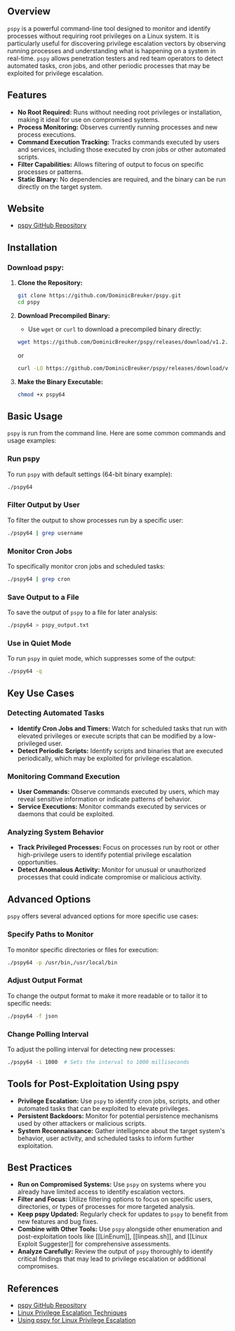 ## Overview
`pspy` is a powerful command-line tool designed to monitor and identify processes without requiring root privileges on a Linux system. It is particularly useful for discovering privilege escalation vectors by observing running processes and understanding what is happening on a system in real-time. `pspy` allows penetration testers and red team operators to detect automated tasks, cron jobs, and other periodic processes that may be exploited for privilege escalation.

## Features
- **No Root Required:** Runs without needing root privileges or installation, making it ideal for use on compromised systems.
- **Process Monitoring:** Observes currently running processes and new process executions.
- **Command Execution Tracking:** Tracks commands executed by users and services, including those executed by cron jobs or other automated scripts.
- **Filter Capabilities:** Allows filtering of output to focus on specific processes or patterns.
- **Static Binary:** No dependencies are required, and the binary can be run directly on the target system.

## Website
- [pspy GitHub Repository](https://github.com/DominicBreuker/pspy)

## Installation

### Download pspy:
1. **Clone the Repository:**
   ```sh
   git clone https://github.com/DominicBreuker/pspy.git
   cd pspy
   ```

2. **Download Precompiled Binary:**
   - Use `wget` or `curl` to download a precompiled binary directly:
   ```sh
   wget https://github.com/DominicBreuker/pspy/releases/download/v1.2.1/pspy64
   ```
   or
   ```sh
   curl -LO https://github.com/DominicBreuker/pspy/releases/download/v1.2.1/pspy64
   ```

3. **Make the Binary Executable:**
   ```sh
   chmod +x pspy64
   ```

## Basic Usage
`pspy` is run from the command line. Here are some common commands and usage examples:

### Run pspy
To run `pspy` with default settings (64-bit binary example):
```sh
./pspy64
```

### Filter Output by User
To filter the output to show processes run by a specific user:
```sh
./pspy64 | grep username
```

### Monitor Cron Jobs
To specifically monitor cron jobs and scheduled tasks:
```sh
./pspy64 | grep cron
```

### Save Output to a File
To save the output of `pspy` to a file for later analysis:
```sh
./pspy64 > pspy_output.txt
```

### Use in Quiet Mode
To run `pspy` in quiet mode, which suppresses some of the output:
```sh
./pspy64 -q
```

## Key Use Cases

### Detecting Automated Tasks
- **Identify Cron Jobs and Timers:** Watch for scheduled tasks that run with elevated privileges or execute scripts that can be modified by a low-privileged user.
- **Detect Periodic Scripts:** Identify scripts and binaries that are executed periodically, which may be exploited for privilege escalation.

### Monitoring Command Execution
- **User Commands:** Observe commands executed by users, which may reveal sensitive information or indicate patterns of behavior.
- **Service Executions:** Monitor commands executed by services or daemons that could be exploited.

### Analyzing System Behavior
- **Track Privileged Processes:** Focus on processes run by root or other high-privilege users to identify potential privilege escalation opportunities.
- **Detect Anomalous Activity:** Monitor for unusual or unauthorized processes that could indicate compromise or malicious activity.

## Advanced Options
`pspy` offers several advanced options for more specific use cases:

### Specify Paths to Monitor
To monitor specific directories or files for execution:
```sh
./pspy64 -p /usr/bin,/usr/local/bin
```

### Adjust Output Format
To change the output format to make it more readable or to tailor it to specific needs:
```sh
./pspy64 -f json
```

### Change Polling Interval
To adjust the polling interval for detecting new processes:
```sh
./pspy64 -i 1000  # Sets the interval to 1000 milliseconds
```

## Tools for Post-Exploitation Using pspy

- **Privilege Escalation:** Use `pspy` to identify cron jobs, scripts, and other automated tasks that can be exploited to elevate privileges.
- **Persistent Backdoors:** Monitor for potential persistence mechanisms used by other attackers or malicious scripts.
- **System Reconnaissance:** Gather intelligence about the target system's behavior, user activity, and scheduled tasks to inform further exploitation.

## Best Practices
- **Run on Compromised Systems:** Use `pspy` on systems where you already have limited access to identify escalation vectors.
- **Filter and Focus:** Utilize filtering options to focus on specific users, directories, or types of processes for more targeted analysis.
- **Keep pspy Updated:** Regularly check for updates to `pspy` to benefit from new features and bug fixes.
- **Combine with Other Tools:** Use `pspy` alongside other enumeration and post-exploitation tools like [[LinEnum]], [[linpeas.sh]], and [[Linux Exploit Suggester]] for comprehensive assessments.
- **Analyze Carefully:** Review the output of `pspy` thoroughly to identify critical findings that may lead to privilege escalation or additional compromises.

## References
- [pspy GitHub Repository](https://github.com/DominicBreuker/pspy)
- [Linux Privilege Escalation Techniques](https://www.hackingarticles.in/linux-privilege-escalation/)
- [Using pspy for Linux Privilege Escalation](https://book.hacktricks.xyz/linux-hardening/privilege-escalation/pspy)

